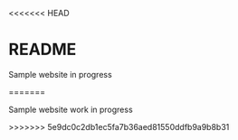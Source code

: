 <<<<<<< HEAD
<h1>README</h1>
<p>Sample website in progress</p>
=======
<h1<README</h1>

<p>Sample website work in progress</p>
>>>>>>> 5e9dc0c2db1ec5fa7b36aed81550ddfb9a9b8b31
